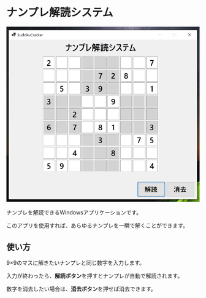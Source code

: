 # ナンプレ解読システム

![サンプル画像](./img/screenshot01.png)

ナンプレを解読できるWindowsアプリケーションです。

このアプリを使用すれば、あらゆるナンプレを一瞬で解くことができます。

## 使い方

9×9のマスに解きたいナンプレと同じ数字を入力します。

入力が終わったら、**解読ボタン**を押すとナンプレが自動で解読されます。

数字を消去したい場合は、**消去ボタン**を押せば消去できます。